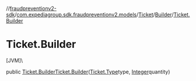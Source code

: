 //[fraudpreventionv2-sdk](../../../../index.md)/[com.expediagroup.sdk.fraudpreventionv2.models](../../index.md)/[Ticket](../index.md)/[Builder](index.md)/[Ticket.Builder](-ticket.-builder.md)

# Ticket.Builder

[JVM]\

public [Ticket.Builder](index.md)[Ticket.Builder](-ticket.-builder.md)([Ticket.Type](../-type/index.md)type, [Integer](https://docs.oracle.com/javase/8/docs/api/java/lang/Integer.html)quantity)
